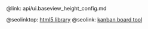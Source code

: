 @link: api/ui.baseview_height_config.md

@seolinktop: [html5 library](https://webix.com)
@seolink: [kanban board tool](https://webix.com/kanban/)
